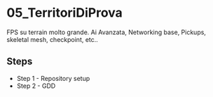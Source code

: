 # 05_TerritoriDiProva
FPS su terrain molto grande. Ai Avanzata, Networking base, Pickups, skeletal mesh, checkpoint, etc..

## Steps
* Step 1 - Repository setup
* Step 2 - GDD
